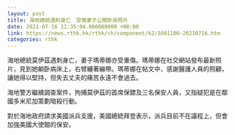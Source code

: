 ```yaml
---
layout: post
title: 海地總統遇刺身亡　受傷妻子公開卧床照片
date: 2021-07-16 11:35:04.000000000 +08:00
link: https://news.rthk.hk/rthk/ch/component/k2/1601100-20210716.htm
categories: rthk
---
```


海地總統莫伊茲遇刺身亡，妻子瑪蒂娜亦受重傷。瑪蒂娜在社交網站發布最新照片，見到她躺卧病床上，右臂纏著繃帶。瑪蒂娜在帖文中，感謝醫護人員的照顧，讓她得以堅持，但失去丈夫的痛苦永遠不會過去。

海地警方繼續調查案件，拘捕莫伊茲的首席保鏢及三名保安人員，又指疑犯是在鄰國多米尼加策劃暗殺行動。

對於海地政府請求美國派兵支援，美國總統拜登表示，派兵目前不在議程上，但會加強美國大使館的保安。
